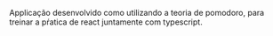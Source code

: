 
Applicação desenvolvido como utilizando a teoria de pomodoro, para treinar a pŕatica de react juntamente com typescript.
